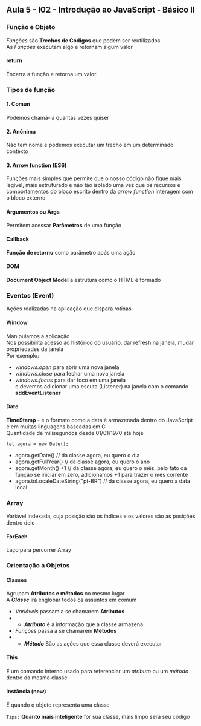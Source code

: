 ## Aula 5 - I02 - Introdução ao JavaScript - Básico II

### Função e Objeto
*Funções* são **Trechos de Códigos** que podem ser reutilizados  
As *Funções* executam algo e retornam algum valor  
#### return
Encerra a função e retorna um valor  
### Tipos de função
#### 1. Comun
Podemos chamá-la quantas vezes quiser  
#### 2. Anônima
Não tem nome e podemos executar um trecho em um determinado contexto
#### 3. Arrow function (ES6)
Funções mais simples que permite que o nosso código não fique mais legível, mais estruturado e não tão isolado uma vez que os recursos e comportamentos do bloco escrito dentro da *arrow function* interagem com o bloco externo

#### Argumentos ou Args
Permitem acessar **Parâmetros** de uma função  
#### Callback
**Função de retorno** como parâmetro após uma ação  

#### DOM
**Document Object Model** a estrutura como o HTML é formado  
### Eventos (Event)
Ações realizadas na aplicação que dispara rotinas  
#### Window
Manipulamos a aplicação  
Nos possibilita acesso ao histórico do usuário, dar refresh na janela, mudar propriedades da janela  
Por exemplo:  
- *windows.open* para abrir uma nova janela  
- *windows.close* para fechar uma nova janela  
- *windows.focus* para dar foco em uma janela  
e devemos adicionar uma escuta (Listener) na janela com o comando **addEventListener**  
#### Date
**TimeStamp** - é o formato como a data é armazenada dentro do JavaScript e em muitas linguagens baseadas em C  
Quantidade de milisegundos desde 01/01/1970 até hoje  
```
let agora = new Date();
```  
- agora.getDate() // da classe agora, eu quero o dia  
- agora.getFullYear() // da classe agora, eu quero o ano  
- agora.getMonth() +1 // da classe agora, eu quero o mês, pelo fato da função se iniciar em zero, adicionamos +1 para trazer o mês corrente  
- agora.toLocaleDateString("pt-BR") // da classe agora, eu quero a data local

### Array
Variável indexada, cuja posição são os índices e os valores são as posições dentro dele  
#### ForEach
Laço para percorrer Array  

### Orientação a Objetos
#### Classes
Agrupam **Atributos e métodos** no mesmo lugar  
A ***Classe*** irá englobar todos os assuntos em comum  
- *Variáveis* passam a se chamarem **Atributos**
- - ***Atributo*** é a informação que a classe armazena
- *Funções* passa a se chamarem **Métodos**
- -   ***Método*** São as ações que essa classe deverá executar  
#### This
É um comando interno usado para referenciar um *atributo* ou um *método* dentro da mesma classe  
#### Instância (new)
É quando o objeto representa uma classe  

```Tips:``` **Quanto mais inteligente** for sua classe, mais limpo será seu código  